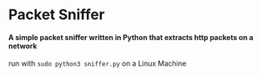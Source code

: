 # Packet Sniffer
#### A simple packet sniffer written in Python that extracts http packets on a network

run with `sudo python3 sniffer.py` on a Linux Machine
